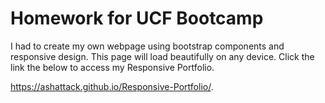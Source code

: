 # Homework for UCF Bootcamp 

I had to create my own webpage using bootstrap components and responsive design. 
This page will load beautifully on any device. Click the link the below to access my Responsive Portfolio. 

https://ashattack.github.io/Responsive-Portfolio/.

